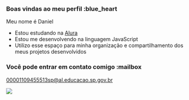 ### Boas vindas ao meu perfil :blue_heart

Meu nome é Daniel

- Estou estudando na [Alura](https://www.alura.com.br)
- Estou me desenvolvendo na linguagem JavaScript
- Utilizo esse espaço para minha organização e compartilhamento dos meus projetos desenvolvidos

### Você pode entrar em contato comigo :mailbox

00001109455513sp@al.educacao.sp.gov.br

![](https://media1.tenor.com/m/3W8GBKL_fsEAAAAC/equestrian-horse.gif)
